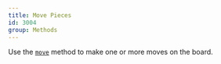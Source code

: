 ```yaml
---
title: Move Pieces
id: 3004
group: Methods
---
```


Use the <a href="docs.html#methods:move"><code class="js plain">move</code></a> method to make one or more moves on the board.
